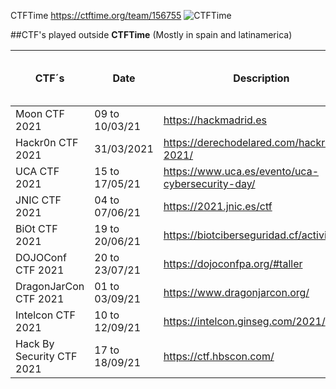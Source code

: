 CTFTime 
https://ctftime.org/team/156755
![CTFTime](https://ctftime.org/static/images/ct/logo.svg)

##CTF's played outside **CTFTime** (Mostly in spain and latinamerica)

| CTF´s | Date | Description | My Rank / Total Player| Country |
| ------------ | -------------- | ---------------------------------------- | ------- | ----- | 
| Moon CTF 2021 | 09 to 10/03/21 | https://hackmadrid.es | 24/190 | Spain |
| Hackr0n CTF 2021 | 31/03/2021 | https://derechodelared.com/hackr0n-2021/ | 35/Y | Spain |
| UCA CTF 2021 | 15 to 17/05/21 | https://www.uca.es/evento/uca-cybersecurity-day/ | X/Y | Spain |
| JNIC CTF 2021 | 04 to 07/06/21 | https://2021.jnic.es/ctf | 11/79 | Spain |
| BiOt CTF 2021 | 19 to 20/06/21 | https://biotciberseguridad.cf/actividades/ | 5/48 | Ecuador |
| DOJOConf CTF 2021 | 20 to 23/07/21 | https://dojoconfpa.org/#taller | x/Y | Panama |
| DragonJarCon CTF 2021 | 01 to 03/09/21 | https://www.dragonjarcon.org/ | 4/X | Colombia |
| Intelcon CTF 2021 | 10 to 12/09/21 | https://intelcon.ginseg.com/2021/ | 10/181 | Spain |
| Hack By Security CTF 2021  | 17 to 18/09/21 | https://ctf.hbscon.com/ | 8/84 | Spain |   
